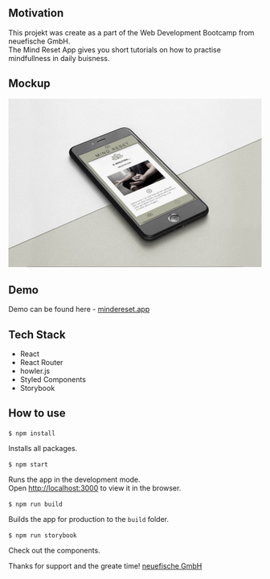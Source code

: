 ## Motivation

This projekt was create as a part of the Web Development Bootcamp from neuefische GmbH. \
The Mind Reset App gives you short tutorials on how to practise mindfullness in daily buisness.

## Mockup

![mindreset-mock](src/images/mindreset-screen-MOCK.jpg)

## Demo

Demo can be found here - [mindereset.app](https://mindreset.vercel.app/)

## Tech Stack

- React
- React Router
- howler.js
- Styled Components
- Storybook

## How to use

`$ npm install`

Installs all packages.

`$ npm start`

Runs the app in the development mode.\
Open [http://localhost:3000](http://localhost:3000) to view it in the browser.

`$ npm run build`

Builds the app for production to the `build` folder.

`$ npm run storybook`

Check out the components.

Thanks for support and the greate time! [neuefische GmbH ](https://github.com/neuefische)
